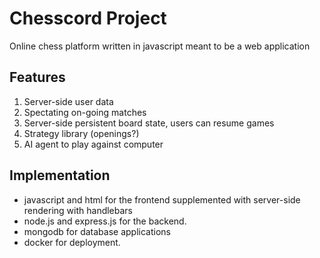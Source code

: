# Chesscord Project

Online chess platform written in javascript meant to be a web application

## Features

1. Server-side user data
2. Spectating on-going matches
3. Server-side persistent board state, users can resume games
4. Strategy library (openings?)
5. AI agent to play against computer

## Implementation

- javascript and html for the frontend supplemented with server-side rendering with handlebars
- node.js and express.js for the backend. 
- mongodb for database applications
- docker for deployment.